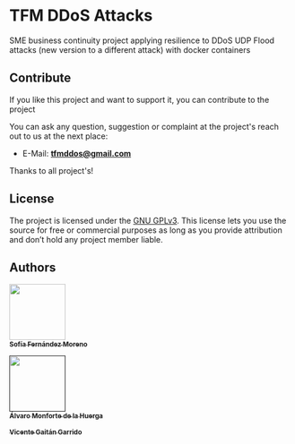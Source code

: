 # TFM DDoS Attacks
SME business continuity project applying resilience to DDoS UDP Flood attacks (new version to a different attack) with docker containers
## Contribute

If you like this project and want to support it, you can contribute to the project 

You can ask any question, suggestion or complaint at the project's reach out to us at the next place:
- E-Mail: **tfmddos@gmail.com**

Thanks to all project's!
## License

The project is licensed under the [GNU GPLv3]. This license lets you use the source for free or
commercial purposes as long as you provide attribution and don’t hold any project member liable.

## Authors
[<img src="https://media-exp1.licdn.com/dms/image/C4D03AQFIHPM0YOAWAA/profile-displayphoto-shrink_100_100/0?e=1601510400&v=beta&t=4mjK1CXjX10nTWdsDoXHRXg22_oNYXEhgB3oQ3lgWRU" width="100px;"/><br /><sub><b>Sofía Fernández Moreno</b></sub>](http://sofiafernandezmoreno.github.io/)<br /> 

[<img src="https://media-exp1.licdn.com/dms/image/C5603AQHlt9i9HTaD1A/profile-displayphoto-shrink_200_200/0?e=1601510400&v=beta&t=W5X2m2LzLjOG6ty83AqMA5VLFsJ1FaVJT9ha5B8xDa4" width="100px;"/><br /><sub><b>Álvaro Monforte de la Huerga</b></sub>]()


[<img src="data:image/gif;base64,R0lGODlhAQABAIAAAAAAAP///yH5BAEAAAAALAAAAAABAAEAAAIBRAA7"/><br /><sub><b>Vicente Gaitán Garrido</b></sub>]()<br /> 

[GNU GPLv3]: LICENSE
